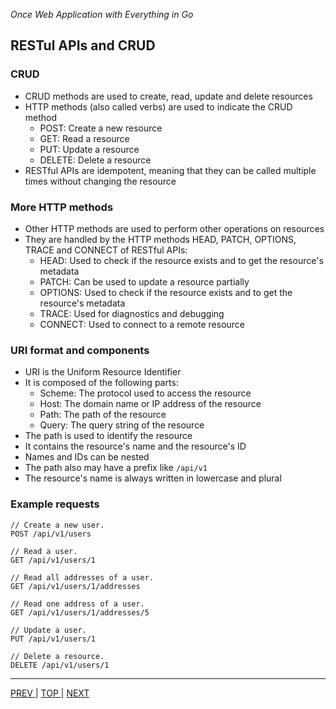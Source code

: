 *Once Web Application with Everything in Go*

## RESTul APIs and CRUD

### CRUD

* CRUD methods are used to create, read, update and delete resources
* HTTP methods (also called verbs) are used to indicate the CRUD method
    * POST: Create a new resource
    * GET: Read a resource
    * PUT: Update a resource
    * DELETE: Delete a resource
* RESTful APIs are idempotent, meaning that they can be called multiple times without changing the resource

### More HTTP methods

* Other HTTP methods are used to perform other operations on resources
* They are handled by the HTTP methods HEAD, PATCH, OPTIONS, TRACE and CONNECT of RESTful APIs:
    * HEAD: Used to check if the resource exists and to get the resource's metadata
    * PATCH: Can be used to update a resource partially
    * OPTIONS: Used to check if the resource exists and to get the resource's metadata
    * TRACE: Used for diagnostics and debugging
    * CONNECT: Used to connect to a remote resource

### URI format and components

* URI is the Uniform Resource Identifier
* It is composed of the following parts:
    * Scheme: The protocol used to access the resource
    * Host: The domain name or IP address of the resource
    * Path: The path of the resource
    * Query: The query string of the resource
* The path is used to identify the resource
* It contains the resource's name and the resource's ID
* Names and IDs can be nested
* The path also may have a prefix like `/api/v1`
* The resource's name is always written in lowercase and plural

### Example requests

    // Create a new user.
    POST /api/v1/users

    // Read a user.
    GET /api/v1/users/1

    // Read all addresses of a user.
    GET /api/v1/users/1/addresses

    // Read one address of a user.
    GET /api/v1/users/1/addresses/5

    // Update a user.
    PUT /api/v1/users/1

    // Delete a resource.
    DELETE /api/v1/users/1

---

[   PREV   ](methods.md) |  [   TOP   ](../README.md) | [   NEXT   ](uri.md)
